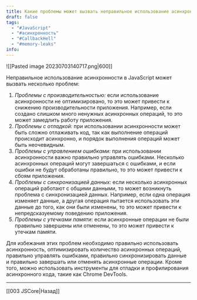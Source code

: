 ```yaml
---
title: Какие проблемы может вызвать неправильное использование асинхронности в JavaScript?
draft: false
tags:
  - "#JavaScript"
  - "#асинхронность"
  - "#CallbackHell"
  - "#memory-leaks"
info:
---
```

![[Pasted image 20230703140717.png|600]]

Неправильное использование асинхронности в JavaScript может вызвать несколько проблем:

1. _Проблемы с производительностью:_ если использование асинхронности не оптимизировано, то это может привести к снижению производительности приложения. Например, если создано слишком много ненужных асинхронных операций, то это может замедлить работу приложения.
2. _Проблемы с отладкой:_ при использовании асинхронности может быть сложно отлаживать код, так как выполнение операций происходит асинхронно, и порядок выполнения операций может быть неочевидным.
3. _Проблемы с управлением ошибками:_ при использовании асинхронности важно правильно управлять ошибками. Несколько асинхронных операций могут завершаться с ошибками, и если ошибки не будут обработаны правильно, то это может привести к сбоям приложения.
4. _Проблемы с синхронизацией данных:_ если несколько асинхронных операций работают с общими данными, то может возникнуть проблема с синхронизацией данных. Например, если одна операция изменяет данные, а другая операция пытается использовать эти данные до того, как они были изменены, то это может привести к непредсказуемому поведению приложения.
5. _Проблемы с утечками памяти_: если асинхронные операции не были правильно завершены или отменены, то это может привести к утечкам памяти.

Для избежания этих проблем необходимо правильно использовать асинхронность, оптимизировать количество асинхронных операций, правильно управлять ошибками, правильно синхронизировать данные и правильно завершать или отменять асинхронные операции. Кроме того, можно использовать инструменты для отладки и профилирования асинхронного кода, такие как Chrome DevTools.

---

[[003 JSCore|Назад]]